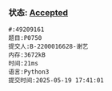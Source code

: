 ### 状态: [Accepted](http://dsbpython.openjudge.cn/dspythonbook/solution/49209161)
```
#:49209161
题目:P0750
提交人:B-2200016628-谢艺
内存:3672kB
时间:21ms
语言:Python3
提交时间:2025-05-19 17:41:01
```

